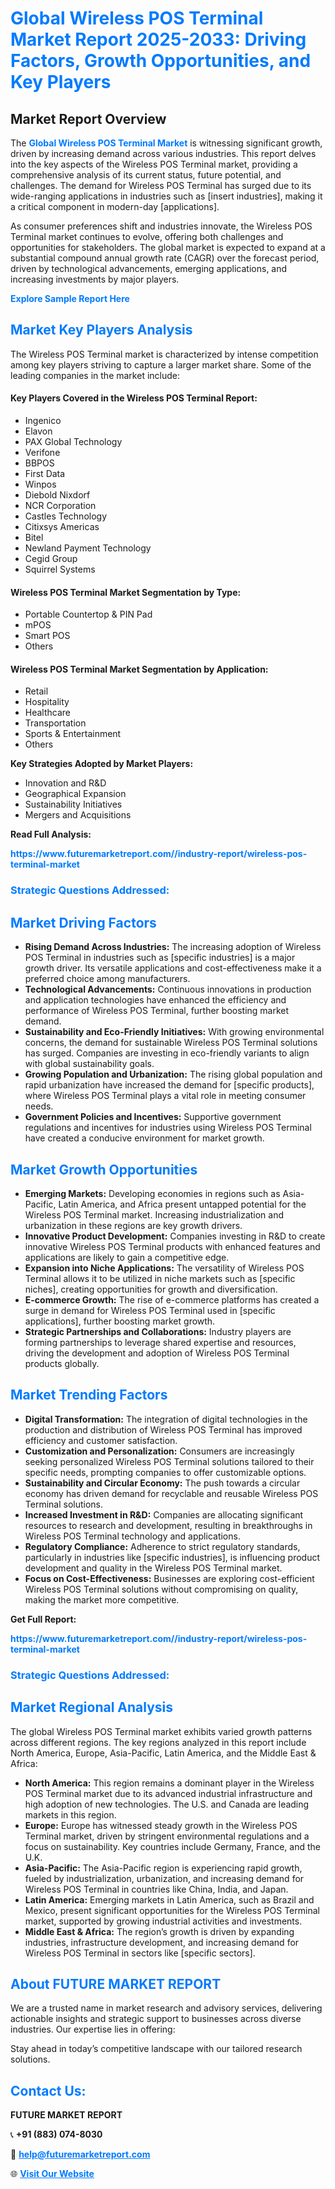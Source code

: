 <h1 style="color: #007BFF;">Global Wireless POS Terminal Market Report 2025-2033: Driving Factors, Growth Opportunities, and Key Players</h1>

<section id="overview">
<h2>Market Report Overview</h2>
<p>The <a href="https://www.futuremarketreport.com//industry-report/wireless-pos-terminal-market" style="color: #007BFF; text-decoration: none;"><strong>Global Wireless POS Terminal Market</strong></a> is witnessing significant growth, driven by increasing demand across various industries. This report delves into the key aspects of the Wireless POS Terminal market, providing a comprehensive analysis of its current status, future potential, and challenges. The demand for Wireless POS Terminal has surged due to its wide-ranging applications in industries such as [insert industries], making it a critical component in modern-day [applications].</p>
<p>As consumer preferences shift and industries innovate, the Wireless POS Terminal market continues to evolve, offering both challenges and opportunities for stakeholders. The global market is expected to expand at a substantial compound annual growth rate (CAGR) over the forecast period, driven by technological advancements, emerging applications, and increasing investments by major players.</p>
</section>

<section id="overview">
<p><a href="https://www.futuremarketreport.com//request-sample/reportId=82168" style="color: #007BFF; text-decoration: none;"><strong>Explore Sample Report Here</strong></a></p>
</section>

<section id="key-players">
<h2 style="color: #007BFF;">Market Key Players Analysis</h2>
<p>The Wireless POS Terminal market is characterized by intense competition among key players striving to capture a larger market share. Some of the leading companies in the market include:</p>
<h4>Key Players Covered in the Wireless POS Terminal Report:</h4>
<ul><li>Ingenico</li><li>Elavon</li><li>PAX Global Technology</li><li>Verifone</li><li>BBPOS</li><li>First Data</li><li>Winpos</li><li>Diebold Nixdorf</li><li>NCR Corporation</li><li>Castles Technology</li><li>Citixsys Americas</li><li>Bitel</li><li>Newland Payment Technology</li><li>Cegid Group</li><li>Squirrel Systems</li></ul>
<h4>Wireless POS Terminal Market Segmentation by Type:</h4>
<ul><li>Portable Countertop &amp; PIN Pad</li><li>mPOS</li><li>Smart POS</li><li>Others</li></ul>

<h4>Wireless POS Terminal Market Segmentation by Application:</h4>
<ul><li>Retail</li><li>Hospitality</li><li>Healthcare</li><li>Transportation</li><li>Sports &amp; Entertainment</li><li>Others</li></ul>
<p><strong>Key Strategies Adopted by Market Players:</strong></p>
<ul>
<li>Innovation and R&D</li>
<li>Geographical Expansion</li>
<li>Sustainability Initiatives</li>
<li>Mergers and Acquisitions</li>
</ul>
</section>

<section>
<p><strong>Read Full Analysis: </strong></p><a href="https://www.futuremarketreport.com//industry-report/wireless-pos-terminal-market" style="color: #007BFF; text-decoration: none;"><strong>https://www.futuremarketreport.com//industry-report/wireless-pos-terminal-market</strong></a>
<h3 style="color: #007BFF;">Strategic Questions Addressed:</h3>
</section>

<section id="driving-factors">
<h2 style="color: #007BFF;">Market Driving Factors</h2>
<ul>
<li><strong>Rising Demand Across Industries:</strong> The increasing adoption of Wireless POS Terminal in industries such as [specific industries] is a major growth driver. Its versatile applications and cost-effectiveness make it a preferred choice among manufacturers.</li>
<li><strong>Technological Advancements:</strong> Continuous innovations in production and application technologies have enhanced the efficiency and performance of Wireless POS Terminal, further boosting market demand.</li>
<li><strong>Sustainability and Eco-Friendly Initiatives:</strong> With growing environmental concerns, the demand for sustainable Wireless POS Terminal solutions has surged. Companies are investing in eco-friendly variants to align with global sustainability goals.</li>
<li><strong>Growing Population and Urbanization:</strong> The rising global population and rapid urbanization have increased the demand for [specific products], where Wireless POS Terminal plays a vital role in meeting consumer needs.</li>
<li><strong>Government Policies and Incentives:</strong> Supportive government regulations and incentives for industries using Wireless POS Terminal have created a conducive environment for market growth.</li>
</ul>
</section>

<section id="growth-opportunities">
<h2 style="color: #007BFF;">Market Growth Opportunities</h2>
<ul>
<li><strong>Emerging Markets:</strong> Developing economies in regions such as Asia-Pacific, Latin America, and Africa present untapped potential for the Wireless POS Terminal market. Increasing industrialization and urbanization in these regions are key growth drivers.</li>
<li><strong>Innovative Product Development:</strong> Companies investing in R&D to create innovative Wireless POS Terminal products with enhanced features and applications are likely to gain a competitive edge.</li>
<li><strong>Expansion into Niche Applications:</strong> The versatility of Wireless POS Terminal allows it to be utilized in niche markets such as [specific niches], creating opportunities for growth and diversification.</li>
<li><strong>E-commerce Growth:</strong> The rise of e-commerce platforms has created a surge in demand for Wireless POS Terminal used in [specific applications], further boosting market growth.</li>
<li><strong>Strategic Partnerships and Collaborations:</strong> Industry players are forming partnerships to leverage shared expertise and resources, driving the development and adoption of Wireless POS Terminal products globally.</li>
</ul>
</section>

<section id="trending-factors">
<h2 style="color: #007BFF;">Market Trending Factors</h2>
<ul>
<li><strong>Digital Transformation:</strong> The integration of digital technologies in the production and distribution of Wireless POS Terminal has improved efficiency and customer satisfaction.</li>
<li><strong>Customization and Personalization:</strong> Consumers are increasingly seeking personalized Wireless POS Terminal solutions tailored to their specific needs, prompting companies to offer customizable options.</li>
<li><strong>Sustainability and Circular Economy:</strong> The push towards a circular economy has driven demand for recyclable and reusable Wireless POS Terminal solutions.</li>
<li><strong>Increased Investment in R&D:</strong> Companies are allocating significant resources to research and development, resulting in breakthroughs in Wireless POS Terminal technology and applications.</li>
<li><strong>Regulatory Compliance:</strong> Adherence to strict regulatory standards, particularly in industries like [specific industries], is influencing product development and quality in the Wireless POS Terminal market.</li>
<li><strong>Focus on Cost-Effectiveness:</strong> Businesses are exploring cost-efficient Wireless POS Terminal solutions without compromising on quality, making the market more competitive.</li>
</ul>
</section>

<section>
<p><strong>Get Full Report: </strong></p><a href="https://www.futuremarketreport.com//industry-report/wireless-pos-terminal-market" style="color: #007BFF; text-decoration: none;"><strong>https://www.futuremarketreport.com//industry-report/wireless-pos-terminal-market</strong></a>
<h3 style="color: #007BFF;">Strategic Questions Addressed:</h3>
</section>


<section id="regional-analysis">
<h2 style="color: #007BFF;">Market Regional Analysis</h2>
<p>The global Wireless POS Terminal market exhibits varied growth patterns across different regions. The key regions analyzed in this report include North America, Europe, Asia-Pacific, Latin America, and the Middle East & Africa:</p>
<ul>
<li><strong>North America:</strong> This region remains a dominant player in the Wireless POS Terminal market due to its advanced industrial infrastructure and high adoption of new technologies. The U.S. and Canada are leading markets in this region.</li>
<li><strong>Europe:</strong> Europe has witnessed steady growth in the Wireless POS Terminal market, driven by stringent environmental regulations and a focus on sustainability. Key countries include Germany, France, and the U.K.</li>
<li><strong>Asia-Pacific:</strong> The Asia-Pacific region is experiencing rapid growth, fueled by industrialization, urbanization, and increasing demand for Wireless POS Terminal in countries like China, India, and Japan.</li>
<li><strong>Latin America:</strong> Emerging markets in Latin America, such as Brazil and Mexico, present significant opportunities for the Wireless POS Terminal market, supported by growing industrial activities and investments.</li>
<li><strong>Middle East & Africa:</strong> The region’s growth is driven by expanding industries, infrastructure development, and increasing demand for Wireless POS Terminal in sectors like [specific sectors].</li>
</ul>
</section>

<footer>
<h2 style="color: #007BFF;">About FUTURE MARKET REPORT</h2>
<p>We are a trusted name in market research and advisory services, delivering actionable insights and strategic support to businesses across diverse industries. Our expertise lies in offering:</p>

<p>Stay ahead in today’s competitive landscape with our tailored research solutions.</p>

<h2 style="color: #007BFF;">Contact Us:</h2>
<p><strong>FUTURE MARKET REPORT</strong></p>
<p>📞 <strong>+91 (883) 074-8030</strong></p>
<p>📧 <strong><a href="mailto:help@futuremarketreport.com" style="color: #007BFF;">help@futuremarketreport.com</a></strong></p>
<p>🌐 <strong><a href="https://www.futuremarketreport.com/" style="color: #007BFF;">Visit Our Website</a></strong></p>
</footer>